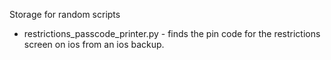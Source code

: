 Storage for random scripts

- restrictions_passcode_printer.py - finds the pin code for the restrictions screen on ios from an ios backup.